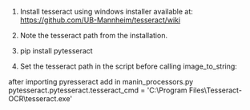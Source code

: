 







1. Install tesseract using windows installer available at: https://github.com/UB-Mannheim/tesseract/wiki

2. Note the tesseract path from the installation.

3. pip install pytesseract

4. Set the tesseract path in the script before calling image_to_string:

after importing pyresseract add in manin_processors.py
pytesseract.pytesseract.tesseract_cmd = 'C:\\Program Files\\Tesseract-OCR\\tesseract.exe'
